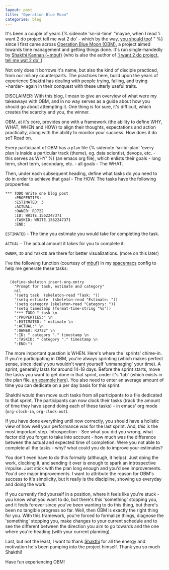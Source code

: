 ```yaml
---
layout: post
title: "Operation Blue Moon"
categories: blog
---
```


It's been a couple of years {% sidenote 'sn-id-time'  "maybe, when I read 'i
want 2 do project tell me wat 2 do' - which by the way, [you should too][book]!
" %} since I first came across [Operation Blue Moon (OBM)][obm], a project aimed
towards time management and getting things done. It's run single-handedly by
[Shakthi Kannan (~mbuf)][mbuf] (who is also the author of [ 'i want 2 do
project, tell me wat 2 do' ][book]).

Not only does it borrows it's name, but also the kind of disciple practiced,
from our miliary counterparts. The practices here, build upon the years of
experience [ Shakthi ][mbuf] has dealing with people trying, failing, and
trying ~harder~ again in their conquest with these utterly useful traits.

<!--more-->

DISCLAIMER: With this blog, I mean to give an overview of what were my takeaways
with OBM, and in no way serves as a guide about how you should go about
attempting it. One thing is for sure, it's difficult, which creates the scarcity
and you, the winner.

OBM, at it's core, provides one with a framework (the ability to define WHY, WHAT,
WHEN and HOW) to align their thoughts, expectations and action practically,
along with the ability to monitor your success. How does it do so? Read on.

Every participant of OBM has a `plan` file {% sidenote 'sn-id-plan' 'every plan
is inside a particular track (theme), eg. data scientist, devops, etc. - this
serves as WHY' %} (an emacs org file), which enlists their goals - long term,
short term, secondary, etc. - all goals - The WHAT.

Then, under each subsequent heading, define what tasks do you need to do in
order to achieve that goal - The HOW. The tasks have the following propoerties:

```
*** TODO Write one blog post
    :PROPERTIES:
    :ESTIMATED: 3
    :ACTUAL:
    :OWNER: RJ722
    :ID: WRITE.1562247371
    :TASKID: WRITE.1562247371
    :END:
```

`ESTIMATED` - The time you estimate you would take for completing the task.

`ACTUAL` - The actual amount it takes for you to complete it.

`OWNER`, `ID` and `TASKID` are there for better visualizations. (more on this
later)

I've the following function (courtesy of [mbuf][mbuf]) in my
[spacemacs][spacemacs] config to help me generate these tasks:

```

  (define-skeleton insert-org-entry
    "Prompt for task, estimate and category"
    nil
    '(setq task  (skeleton-read "Task: "))
    '(setq estimate  (skeleton-read "Estimate: "))
    '(setq category (skeleton-read "Category: "))
    '(setq timestamp (format-time-string "%s"))
    "*** TODO " task \n
    ":PROPERTIES:" \n
    ":ESTIMATED: " estimate \n
    ":ACTUAL:" \n
    ":OWNER: RJ722" \n
    ":ID: " category "." timestamp \n
    ":TASKID: " category "." timestamp \n
    ":END:")
```

The more important question is WHEN. Here's where the 'sprints' chime-in. If
you're participating in OBM, you're always sprinting (which makes perfect sense,
since ideally you wouldn't want yourself 'unmanaging' your time). A sprint,
generally lasts for around 14-18 days. Before the sprint starts, move the tasks
you want to get done in that sprint, under it's 'tab' (which exists in the plan
file, [an example here][plan]). You also need to enter an average amount
of time you can dedicate on a per day basis for this sprint.

Shakthi would then move such tasks from all participants to a file dedicated to
that sprint. The participants can now clock their tasks (track the amount of
time they have spend doing each of these tasks) - in emacs' org mode
(`org-clock-in`, `org-clock-out`).

If you have done everything until now correctly, you should have a holistic view
of how well your performance was for the last sprint. And, *this* is the most
important step. Introspection - See what you did you wrong, what factor did you
forget to take into account - how much was the difference between the actual and
expected time of completion. Were you not able to complete all the tasks - why?
what could you do to improve your estimates?

You don't even have to do this formally (although, it helps). Just doing the
work, clocking it, and sending it over is enough to spark an introspective
impulse. Just stick with the plan long enough and you'd see improvements. You'd
see major improvements. I want to attribute the reason for OBM's success to
it's simplicity, but it really is the discipline, showing up everyday and doing
the work.

If you currently find yourself in a position, where it feels like you're stuck -
you know what you want to do, but there's this 'something' stopping you, and it
feels forever since you've been wanting to do this thing, but there's been no
tangible progress so far. Well, then OBM is exactly the right thing for you.
With this framework, you're forced to formalize things, diagnose the 'something'
stopping you, make changes to your current schedule and to see the different
between the direction you aim to go towards and the one where you're heading
(with your current planning).

Last, but not the least, I want to thank [Shakthi][mbuf] for all the energy and
motivation he's been pumping into the project himself. Thank you so much
Shakthi!

Have fun experiencing OBM!

[obm]: https://gitlab.com/shakthimaan/operation-blue-moon/
[mbuf]: http://shakthimaan.com/
[book]: http://www.shakthimaan.com/what-to-do.html
[plan]: https://gitlab.com/shakthimaan/operation-blue-moon/blob/master/plan/data-scientist/RJ722.org
[spacemacs]: http://spacemacs.org/
